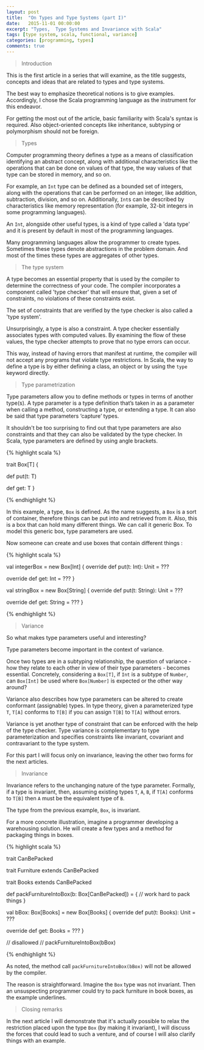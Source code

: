 ```yaml
---
layout: post
title:  "On Types and Type Systems (part I)"
date:   2015-11-01 00:00:00
excerpt: "Types,  Type Systems and Invariance with Scala"
tags: [type system, scala, functional, variance]
categories: [programming, types]
comments: true
---
```


> Introduction

This is the first article in a series that will examine, as the title suggests,
concepts and ideas that are related to types and type systems.

The best way to emphasize theoretical notions is to give examples.
Accordingly, I chose the Scala programming language as the instrument for this
endeavor.

For getting the most out of the article, basic familiarity with Scala's syntax
is required. Also object-oriented concepts like inheritance, subtyping or
polymorphism should not be foreign.

> Types

Computer programming theory defines a type as a means of classification identifying
an abstract concept, along with additional characteristics like the operations that
can be done on values of that type, the way values of that type can be stored in
memory, and so on.

For example, an `Int` type can be defined as a bounded set of integers, along
with the operations that can be performed on an integer, like addition,
subtraction, division, and so on. Additionally, `Int`s can be described by
characteristics like memory representation (for example, 32-bit integers in some
programming languages).

An `Int`, alongside other useful types, is a kind of type called a 'data type'
and it is present by default in most of the programming languages.

Many programming languages allow the programmer to create types. Sometimes these
types denote abstractions in the problem domain. And most of the times these
types are aggregates of other types.

> The type system

A type becomes an essential property that is used by the compiler to determine
the correctness of your code.
The compiler incorporates a component called 'type checker' that will ensure
that, given a set of constraints, no violations of these constraints exist.

The set of constraints that are verified by the type checker is also called a
'type system'.

Unsurprisingly, a type is also a constraint. A type checker essentially
associates types with computed values. By examining the flow of these values, the
type checker attempts to prove that no type errors can occur.

This way, instead of having errors that manifest at runtime, the
compiler will not accept any programs that violate type restrictions. In Scala,
the way to define a type is by either defining a class, an object or by using
the `type` keyword directly.

> Type parametrization

Type parameters allow you to define methods or types in terms of another type(s).
A type parameter is a type definition that’s taken in as a parameter when
calling a method, constructing a type, or extending a type. It can also be said
that type parameters ‘capture’ types.

It shouldn't be too surprising to find out that type parameters are also
constraints and that they can also be validated by the type checker. In Scala,
type parameters are defined by using angle brackets.

{% highlight scala %}

trait Box[T] {

  def put(t: T)

  def get: T
}

{% endhighlight %}

In this example, a type, `Box` is defined. As the name suggests, a
`Box` is a sort of container, therefore things can be put into and retrieved from
it. Also, this is a box that can hold many different things. We can call it
generic Box. To model this generic box, type parameters are used.

Now someone can create and use boxes that contain different things :

{% highlight scala %}

val integerBox = new Box[Int] {
  override def put(t: Int): Unit = ???

  override def get: Int = ???
}

val stringBox = new Box[String] {
  override def put(t: String): Unit = ???

  override def get: String = ???
}

{% endhighlight %}

> Variance

So what makes type parameters useful and interesting?

Type parameters become important in the context of variance.

Once two types are in a subtyping relationship, the question of variance - how
they relate to each other in view of their type parameters - becomes essential.
Concretely, considering a `Box[T]`, if `Int` is a subtype of `Number`, can
`Box[Int]` be used where `Box[Number]` is expected or the other way around?

Variance also describes how type parameters can be altered to create conformant
(assignable) types. In type theory, given a parameterized type `T`, `T[A]`
conforms to `T[B]` if you can assign `T[B]` to `T[A]` without errors.

Variance is yet another type of constraint that can be enforced with the help
of the type checker. Type variance is complementary to type parameterization and
specifies constraints like invariant, covariant and contravariant to the type
system.

For this part I will focus only on invariance, leaving the other two forms for
the next articles.

> Invariance

Invariance refers to the unchanging nature of the type parameter.
Formally, if a type is invariant, then, assuming existing types `T`, `A`, `B`,
if `T[A]` conforms to `T[B]` then `A` must be the equivalent type of `B`.

The type from the previous example, `Box`, is invariant.

For a more concrete illustration, imagine a programmer developing a warehousing
solution. He will create a few types and a method for packaging things in boxes.

{% highlight scala %}

trait CanBePacked

trait Furniture extends CanBePacked

trait Books extends CanBePacked

def packFurnitureIntoBox(b: Box[CanBePacked]) = {
  // work hard to pack things
}

val bBox: Box[Books] = new Box[Books] {
  override def put(t: Books): Unit = ???

  override def get: Books = ???
}

// disallowed
// packFurnitureIntoBox(bBox)

{% endhighlight %}

As noted, the method call `packFurnitureIntoBox(bBox)` will not be allowed by
the compiler.

The reason is straightforward. Imagine the `Box` type was not invariant. Then an
unsuspecting programmer could try to pack furniture in book boxes, as the example
underlines.

> Closing remarks

In the next article I will demonstrate that it's actually possible to relax the
restriction placed upon the type `Box` (by making it invariant), I will discuss
the forces that could lead to such a venture, and of course I will also
clarify things with an example.
